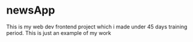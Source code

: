 # newsApp
This is my web dev frontend project which i made under 45 days training period. This is just an example of my work
